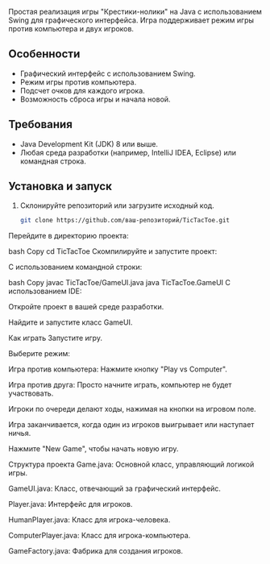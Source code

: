 Простая реализация игры "Крестики-нолики" на Java с использованием Swing для графического интерфейса. Игра поддерживает режим игры против компьютера и двух игроков.

## Особенности
- Графический интерфейс с использованием Swing.
- Режим игры против компьютера.
- Подсчет очков для каждого игрока.
- Возможность сброса игры и начала новой.

## Требования
- Java Development Kit (JDK) 8 или выше.
- Любая среда разработки (например, IntelliJ IDEA, Eclipse) или командная строка.

## Установка и запуск
1. Склонируйте репозиторий или загрузите исходный код.
   ```bash
   git clone https://github.com/ваш-репозиторий/TicTacToe.git
Перейдите в директорию проекта:

bash
Copy
cd TicTacToe
Скомпилируйте и запустите проект:

С использованием командной строки:

bash
Copy
javac TicTacToe/GameUI.java
java TicTacToe.GameUI
С использованием IDE:

Откройте проект в вашей среде разработки.

Найдите и запустите класс GameUI.

Как играть
Запустите игру.

Выберите режим:

Игра против компьютера: Нажмите кнопку "Play vs Computer".

Игра против друга: Просто начните играть, компьютер не будет участвовать.

Игроки по очереди делают ходы, нажимая на кнопки на игровом поле.

Игра заканчивается, когда один из игроков выигрывает или наступает ничья.

Нажмите "New Game", чтобы начать новую игру.

Структура проекта
Game.java: Основной класс, управляющий логикой игры.

GameUI.java: Класс, отвечающий за графический интерфейс.

Player.java: Интерфейс для игроков.

HumanPlayer.java: Класс для игрока-человека.

ComputerPlayer.java: Класс для игрока-компьютера.

GameFactory.java: Фабрика для создания игроков.